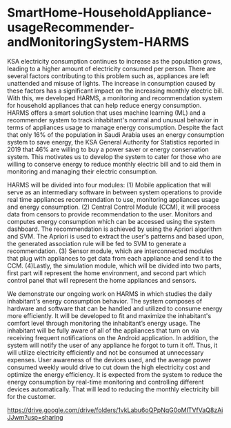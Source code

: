 # SmartHome-HouseholdAppliance-usageRecommender-andMonitoringSystem-HARMS
KSA electricity consumption continues to increase as the population grows, leading to a higher amount of electricity consumed per person.
There are several factors contributing to this problem such as, appliances are left unattended and misuse of lights.
The increase in consumption caused by these factors has a significant impact on the increasing monthly electric bill. With this, we developed HARMS,
a monitoring and recommendation system for household appliances that can help reduce energy consumption. 
HARMS offers a smart solution that uses machine learning (ML) and a recommender system to track inhabitant's normal and unusual behavior in terms of appliances usage
to manage energy consumption. Despite the fact that only 16% of the population in Saudi Arabia uses an energy consumption system to save energy,
the KSA General Authority for Statistics reported in 2019 that 46% are willing to buy a power saver or energy conservation system.
This motivates us to develop the system to cater for those who are willing to conserve energy to reduce monthly electric bill and to aid them in monitoring and managing
their electric consumption.

HARMS will be divided into four modules: 
(1) Mobile application that will serve as an intermediary software in between system operations to provide real time appliances recommendation to use,
monitoring appliances usage and energy consumption.
(2) Central Control Module (CCM), it will process data from censors to provide recommendation to the user.
Monitors and computes energy consumption which can be accessed using the system dashboard. 
The recommendation is achieved by using the Apriori algorithm and SVM.
The Apriori is used to extract the user's patterns and based upon, the generated association rule will be fed to SVM to generate a recommendation.
(3) Sensor module, which are interconnected modules that plug with appliances to get data from each appliance and send it to the CCM.
(4)Lastly, the simulation module, which will be divided into two parts, first part will represent the home environment, and second part which control panel 
that will represent the home appliances and sensors.

We demonstrate our ongoing work on HARMS in which studies the daily inhabitant's energy consumption behavior. The system composes of hardware and software 
that can be handled and utilized to consume energy more efficiently. It will be developed to fit and maximize the inhabitant's comfort level 
through monitoring the inhabitant’s energy usage. The inhabitant will be fully aware of all of the appliances that turn on via receiving frequent notifications
on the Android application. In addition, the system will notify the user of any appliance he forgot to turn it off.
Thus, it will utilize electricity efficiently and not be consumed at unnecessary expenses. 
User awareness of the devices used, and the average power consumed weekly would drive to cut down the high electricity cost and optimize the energy efficiency.
It is expected from the system to reduce the energy consumption by real-time monitoring and controlling different devices automatically.
That will lead to reducing the monthly electricity bill for the customer.



https://drive.google.com/drive/folders/1vkLabu6oQPpNqG0oMITVfVaQ8zAiJJwm?usp=sharing
